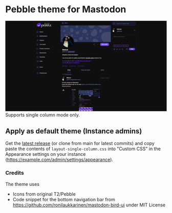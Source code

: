 # Pebble theme for Mastodon
![Preview of the theme](preview.png)
Supports single column mode only.

## Apply as default theme (Instance admins)
Get the [latest release](https://github.com/blobcatz/pebble-mastodon-theme/releases/latest) (or clone from main for latest commits) and copy paste the contents of `layout-single-column.css` into "Custom CSS" in the Appearance settings on your instance (https://example.com/admin/settings/appearance).

### Credits
The theme uses
- Icons from original T2/Pebble
- Code snippet for the bottom navigation bar from https://github.com/ronilaukkarinen/mastodon-bird-ui under MIT License
